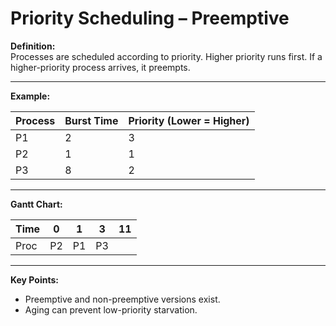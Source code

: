 
# Priority Scheduling – Preemptive

**Definition:**  
Processes are scheduled according to priority. Higher priority runs first. If a higher-priority process arrives, it preempts.

---

**Example:**

| Process | Burst Time | Priority (Lower = Higher) |
|---------|------------|---------------------------|
| P1      | 2          | 3                         |
| P2      | 1          | 1                         |
| P3      | 8          | 2                         |

---

**Gantt Chart:**

| Time | 0 | 1 | 3 | 11 |
|------|---|---|---|----|
| Proc | P2| P1| P3|    |

---

**Key Points:**
- Preemptive and non-preemptive versions exist.
- Aging can prevent low-priority starvation.

